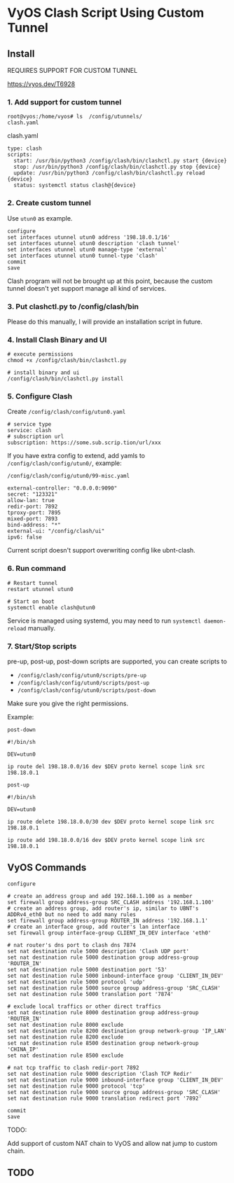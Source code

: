 # VyOS Clash Script Using Custom Tunnel





## Install

REQUIRES SUPPORT FOR CUSTOM TUNNEL

https://vyos.dev/T6928


### 1. Add support for custom tunnel

```
root@vyos:/home/vyos# ls  /config/utunnels/
clash.yaml
```

clash.yaml
```
type: clash
scripts:
  start: /usr/bin/python3 /config/clash/bin/clashctl.py start {device}
  stop: /usr/bin/python3 /config/clash/bin/clashctl.py stop {device}
  update: /usr/bin/python3 /config/clash/bin/clashctl.py reload {device}
  status: systemctl status clash@{device}
```

### 2. Create custom tunnel

Use `utun0` as example.

``` 
configure
set interfaces utunnel utun0 address '198.18.0.1/16'
set interfaces utunnel utun0 description 'clash tunnel'
set interfaces utunnel utun0 manage-type 'external'
set interfaces utunnel utun0 tunnel-type 'clash'
commit
save
```

Clash program will not be brought up at this point, because the custom tunnel doesn't yet support manage all kind of services.


### 3. Put clashctl.py to /config/clash/bin

Please do this manually, I will provide an installation script in future.

### 4. Install Clash Binary and UI

```
# execute permissions
chmod +x /config/clash/bin/clashctl.py

# install binary and ui
/config/clash/bin/clashctl.py install 

```

### 5. Configure Clash

Create `/config/clash/config/utun0.yaml`

```
# service type
service: clash
# subscription url
subscription: https://some.sub.scrip.tion/url/xxx

```

If you have extra config to extend, add yamls to `/config/clash/config/utun0/`, example:

`/config/clash/config/utun0/99-misc.yaml`

```
external-controller: "0.0.0.0:9090"
secret: "123321"
allow-lan: true
redir-port: 7892
tproxy-port: 7895
mixed-port: 7893
bind-address: "*"
external-ui: "/config/clash/ui"
ipv6: false
```

Current script doesn't support overwriting config like ubnt-clash.


### 6. Run command

``` 
# Restart tunnel
restart utunnel utun0

# Start on boot
systemctl enable clash@utun0

```

Service is managed using systemd, you may need to run `systemctl daemon-reload` manually.



### 7. Start/Stop scripts

pre-up, post-up, post-down scripts are supported, you can create scripts to 

* `/config/clash/config/utun0/scripts/pre-up`
* `/config/clash/config/utun0/scripts/post-up`
* `/config/clash/config/utun0/scripts/post-down`

Make sure you give the right permissions.


Example:

`post-down`
``` 
#!/bin/sh

DEV=utun0

ip route del 198.18.0.0/16 dev $DEV proto kernel scope link src 198.18.0.1
```

`post-up`

``` 
#!/bin/sh

DEV=utun0

ip route delete 198.18.0.0/30 dev $DEV proto kernel scope link src 198.18.0.1

ip route add 198.18.0.0/16 dev $DEV proto kernel scope link src 198.18.0.1
```

## VyOS Commands

```
configure

# create an address group and add 192.168.1.100 as a member 
set firewall group address-group SRC_CLASH address '192.168.1.100'
# create an address group, add router's ip, similar to UBNT's ADDRv4_eth0 but no need to add many rules 
set firewall group address-group ROUTER_IN address '192.168.1.1'
# create an interface group, add router's lan interface 
set firewall group interface-group CLIENT_IN_DEV interface 'eth0'

# nat router's dns port to clash dns 7874
set nat destination rule 5000 description 'Clash UDP port'
set nat destination rule 5000 destination group address-group 'ROUTER_IN'
set nat destination rule 5000 destination port '53'
set nat destination rule 5000 inbound-interface group 'CLIENT_IN_DEV'
set nat destination rule 5000 protocol 'udp'
set nat destination rule 5000 source group address-group 'SRC_CLASH'
set nat destination rule 5000 translation port '7874'

# exclude local traffics or other direct traffics
set nat destination rule 8000 destination group address-group 'ROUTER_IN'
set nat destination rule 8000 exclude
set nat destination rule 8200 destination group network-group 'IP_LAN'
set nat destination rule 8200 exclude
set nat destination rule 8500 destination group network-group 'CHINA_IP'
set nat destination rule 8500 exclude

# nat tcp traffic to clash redir-port 7892
set nat destination rule 9000 description 'Clash TCP Redir'
set nat destination rule 9000 inbound-interface group 'CLIENT_IN_DEV'
set nat destination rule 9000 protocol 'tcp'
set nat destination rule 9000 source group address-group 'SRC_CLASH'
set nat destination rule 9000 translation redirect port '7892'

commit
save

```

TODO:

Add support of custom NAT chain to VyOS and allow nat jump to custom chain.


## TODO

